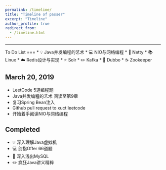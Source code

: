 ```yaml
---
permalink: /timeline/
title: "Timeline of passer"
excerpt: "Timeline"
author_profile: true
redirect_from:
  - /timeline.html
---
```

<hr/>
To Do List
===
* 💡 Java并发编程的艺术
* 💻 NIO与网络编程
* 🎨 Netty
* 📚 Linux
* ☁️ Redis设计与实现
* ⭐️ Solr
* ✏️ Kafka
* 💾 Dubbo
* ☕️ Zookeeper

March 20, 2019
---
- LeetCode 5道编程题
- Java并发编程的艺术 阅读至第9章
- 复习Spring Bean注入
- Github pull request to xuct leetcode
- 开始着手阅读NIO与网络编程

Completed
---
- 💡 深入理解Java虚拟机
- 💻 剑指Offer 66道题
- 🎨 深入浅出MySQL
- ✏️ 疯狂Java讲义精粹
